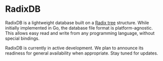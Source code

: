 # RadixDB

RadixDB is a lightweight database built on a [Radix tree](https://en.wikipedia.org/wiki/Radix_tree) structure.
While initially implemented in Go, the database file format is platform-agnostic.
This allows easy read and write from any programming language, without special bindings.

RadixDB is currently in active development. We plan to announce its readiness for
general availability when appropriate. Stay tuned for updates.
